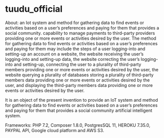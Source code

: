 # tuudu_official

About: an Iot system and method for gathering data to find events or activities based on a user’s preferences and paying for them that provides a social community. capability to manage payments to third-party providers providing one or more events or activities desired by the user. The method for gathering data to find events or activities based on a user’s preferences and paying for them may include the steps of a user logging-into and setting-up an account on a website, the website receiving the user’s logging-into and setting-up data, the website correcting the user’s logging-into and setting-up, connecting the user to a plurality of third-party members providing one or more events or activities desired by the user, the website querying a plurality of databases storing a plurality of third-party members data providing one or more events or activities desired by the user, and displaying the third-party members data providing one or more events or activities desired by the user.

It is an object of the present invention to provide an IoT system and method for gathering data to find events or activities based on a user’s preferences and paying for them that provides a social community artificial intelligent system.


Frameworks: PHP 7.2, Composer 1.8.0, PostgresSQL 11, HEROKU 7.35.0, PAYPAL API, Google cloud platform and AWS S3.
